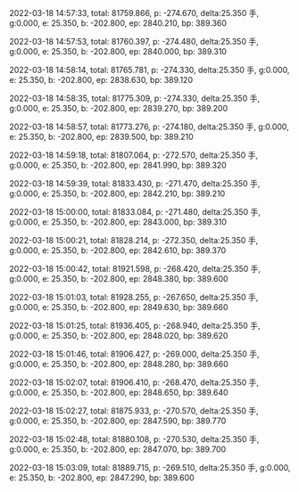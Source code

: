 2022-03-18 14:57:33, total: 81759.866, p: -274.670, delta:25.350 手, g:0.000, e: 25.350, b: -202.800, ep: 2840.210, bp: 389.360

2022-03-18 14:57:53, total: 81760.397, p: -274.480, delta:25.350 手, g:0.000, e: 25.350, b: -202.800, ep: 2840.000, bp: 389.310

2022-03-18 14:58:14, total: 81765.781, p: -274.330, delta:25.350 手, g:0.000, e: 25.350, b: -202.800, ep: 2838.630, bp: 389.120

2022-03-18 14:58:35, total: 81775.309, p: -274.330, delta:25.350 手, g:0.000, e: 25.350, b: -202.800, ep: 2839.270, bp: 389.200

2022-03-18 14:58:57, total: 81773.276, p: -274.180, delta:25.350 手, g:0.000, e: 25.350, b: -202.800, ep: 2839.500, bp: 389.210

2022-03-18 14:59:18, total: 81807.064, p: -272.570, delta:25.350 手, g:0.000, e: 25.350, b: -202.800, ep: 2841.990, bp: 389.320

2022-03-18 14:59:39, total: 81833.430, p: -271.470, delta:25.350 手, g:0.000, e: 25.350, b: -202.800, ep: 2842.210, bp: 389.210

2022-03-18 15:00:00, total: 81833.084, p: -271.480, delta:25.350 手, g:0.000, e: 25.350, b: -202.800, ep: 2843.000, bp: 389.310

2022-03-18 15:00:21, total: 81828.214, p: -272.350, delta:25.350 手, g:0.000, e: 25.350, b: -202.800, ep: 2842.610, bp: 389.370

2022-03-18 15:00:42, total: 81921.598, p: -268.420, delta:25.350 手, g:0.000, e: 25.350, b: -202.800, ep: 2848.380, bp: 389.600

2022-03-18 15:01:03, total: 81928.255, p: -267.650, delta:25.350 手, g:0.000, e: 25.350, b: -202.800, ep: 2849.630, bp: 389.660

2022-03-18 15:01:25, total: 81936.405, p: -268.940, delta:25.350 手, g:0.000, e: 25.350, b: -202.800, ep: 2848.020, bp: 389.620

2022-03-18 15:01:46, total: 81906.427, p: -269.000, delta:25.350 手, g:0.000, e: 25.350, b: -202.800, ep: 2848.280, bp: 389.660

2022-03-18 15:02:07, total: 81906.410, p: -268.470, delta:25.350 手, g:0.000, e: 25.350, b: -202.800, ep: 2848.650, bp: 389.640

2022-03-18 15:02:27, total: 81875.933, p: -270.570, delta:25.350 手, g:0.000, e: 25.350, b: -202.800, ep: 2847.590, bp: 389.770

2022-03-18 15:02:48, total: 81880.108, p: -270.530, delta:25.350 手, g:0.000, e: 25.350, b: -202.800, ep: 2847.070, bp: 389.700

2022-03-18 15:03:09, total: 81889.715, p: -269.510, delta:25.350 手, g:0.000, e: 25.350, b: -202.800, ep: 2847.290, bp: 389.600